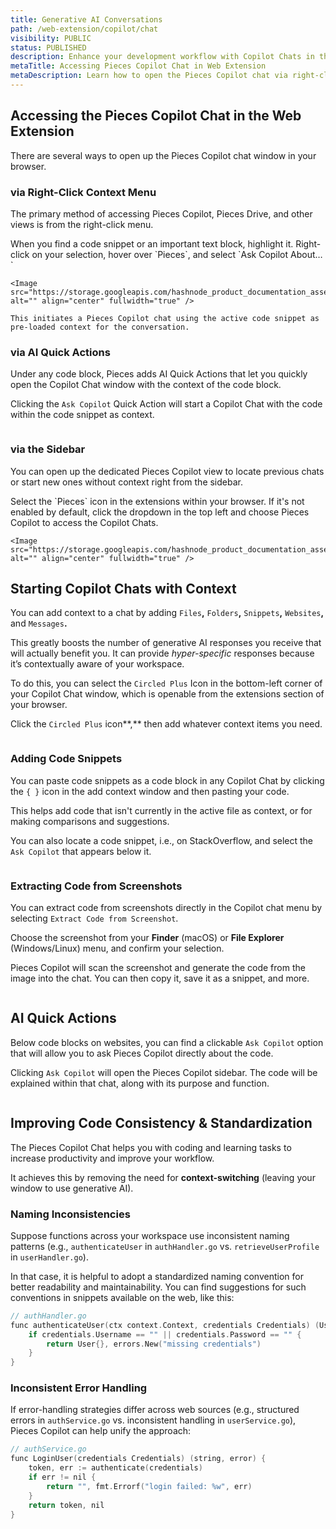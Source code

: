 ```yaml
---
title: Generative AI Conversations
path: /web-extension/copilot/chat
visibility: PUBLIC
status: PUBLISHED
description: Enhance your development workflow with Copilot Chats in the Pieces Web Extension—an interactive AI assistant directly in your favorite browser.
metaTitle: Accessing Pieces Copilot Chat in Web Extension
metaDescription: Learn how to open the Pieces Copilot chat via right‑click menus, AI quick actions, or the sidebar, and add files, code snippets, or screenshots for context‑aware assistance.
---
```


## Accessing the Pieces Copilot Chat in the Web Extension

There are several ways to open up the Pieces Copilot chat window in your browser.

### via Right-Click Context Menu

The primary method of accessing Pieces Copilot, Pieces Drive, and other views is from the right-click menu.

<Steps>
  <Step title="Highlight Any Section of Text">
    When you find a code snippet or an important text block, highlight it.
  </Step>

  <Step title="Right-Click and Select Option">
    Right-click on your selection, hover over `Pieces`, and select `Ask Copilot About…`

    <Image src="https://storage.googleapis.com/hashnode_product_documentation_assets/web_extension/pieces_copilot/chat/ask_pieces_right_click.gif" alt="" align="center" fullwidth="true" />

    This initiates a Pieces Copilot chat using the active code snippet as pre-loaded context for the conversation.
  </Step>
</Steps>

### via AI Quick Actions

Under any code block, Pieces adds AI Quick Actions that let you quickly open the Copilot Chat window with the context of the code block.

Clicking the `Ask Copilot` Quick Action will start a Copilot Chat with the code within the code snippet as context.

<Image src="https://storage.googleapis.com/hashnode_product_documentation_assets/web_extension/pieces_copilot/chat/ask_copilot_QA.gif" alt="" align="center" fullwidth="true" />

### via the Sidebar

You can open up the dedicated Pieces Copilot view to locate previous chats or start new ones without context right from the sidebar.

<Steps>
  <Step title="Open the Pieces Web Extension">
    Select the `Pieces` icon in the extensions within your browser.
  </Step>

  <Step title="Switch to Pieces Copilot">
    If it's not enabled by default, click the dropdown in the top left and choose Pieces Copilot to access the Copilot Chats.

    <Image src="https://storage.googleapis.com/hashnode_product_documentation_assets/web_extension/pieces_copilot/chat/hovering_pieces_copilot.png" alt="" align="center" fullwidth="true" />
  </Step>
</Steps>

## Starting Copilot Chats with Context

You can add context to a chat by adding `Files`**,** `Folders`**,** `Snippets`**,** `Websites`**,** and `Messages`**.**

This greatly boosts the number of generative AI responses you receive that will actually benefit you. It can provide *hyper-specific* responses because it’s contextually aware of your workspace.

To do this, you can select the `Circled Plus` Icon in the bottom-left corner of your Copilot Chat window, which is openable from the extensions section of your browser.

Click the `Circled Plus` icon**,** then add whatever context items you need.

<Image src="https://storage.googleapis.com/hashnode_product_documentation_assets/web_extension/pieces_copilot/chat/add_context_clicked.png" alt="" align="center" fullwidth="true" />

### Adding Code Snippets

You can paste code snippets as a code block in any Copilot Chat by clicking the `{ }` icon in the add context window and then pasting your code.

This helps add code that isn't currently in the active file as context, or for making comparisons and suggestions.

You can also locate a code snippet, i.e., on StackOverflow, and select the `Ask Copilot` that appears below it.

<Image src="https://storage.googleapis.com/hashnode_product_documentation_assets/web_extension/pieces_copilot/chat/add_context_snippet.png" alt="" align="center" fullwidth="true" />

### Extracting Code from Screenshots

You can extract code from screenshots directly in the Copilot chat menu by selecting `Extract Code from Screenshot`.

Choose the screenshot from your **Finder** (macOS) or **File Explorer** (Windows/Linux) menu, and confirm your selection.

Pieces Copilot will scan the screenshot and generate the code from the image into the chat. You can then copy it, save it as a snippet, and more.

<Image src="https://storage.googleapis.com/hashnode_product_documentation_assets/web_extension/pieces_copilot/chat/extract_code_screenshot.gif" alt="" align="center" fullwidth="true" />

## AI Quick Actions

Below code blocks on websites, you can find a clickable `Ask Copilot` option that will allow you to ask Pieces Copilot directly about the code.

Clicking `Ask Copilot` will open the Pieces Copilot sidebar. The code will be explained within that chat, along with its purpose and function.

<Image src="https://storage.googleapis.com/hashnode_product_documentation_assets/web_extension/pieces_copilot/chat/ask_copilot_QA.gif" alt="" align="center" fullwidth="true" />

## Improving Code Consistency & Standardization

The Pieces Copilot Chat helps you with coding and learning tasks to increase productivity and improve your workflow.

It achieves this by removing the need for **context-switching** (leaving your window to use generative AI).

### Naming Inconsistencies

Suppose functions across your workspace use inconsistent naming patterns (e.g., `authenticateUser` in `authHandler.go` vs. `retrieveUserProfile` in `userHandler.go`).

In that case, it is helpful to adopt a standardized naming convention for better readability and maintainability. You can find suggestions for such conventions in snippets available on the web, like this:

```c
// authHandler.go
func authenticateUser(ctx context.Context, credentials Credentials) (User, error) {
    if credentials.Username == "" || credentials.Password == "" {
        return User{}, errors.New("missing credentials")
    }
}
```

### Inconsistent Error Handling

If error-handling strategies differ across web sources (e.g., structured errors in `authService.go` vs. inconsistent handling in `userService.go`), Pieces Copilot can help unify the approach:

```c
// authService.go
func LoginUser(credentials Credentials) (string, error) {
    token, err := authenticate(credentials)
    if err != nil {
        return "", fmt.Errorf("login failed: %w", err)
    }
    return token, nil
}
```